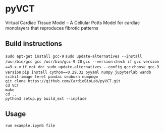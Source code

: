 # pyVCT
Virtual Cardiac Tissue Model – A Cellular Potts Model for cardiac monolayers that reproduces fibrotic patterns

## Build instructions
`sudo apt-get install gcc-9`
`sudo update-alternatives --install /usr/bin/gcc gcc /usr/bin/gcc-9 20`
`gcc --version`
`check if gcc version ==9.x.x`
`if not do: sudo update-alternatives --config gcc`
`choose gcc-9 version`
`pip install cython==0.29.32 pyyaml numpy jupyterlab wandb scikit-image feret pandas seaborn numpngw`  
`git clone https://github.com/CardioBioLab/pyVCT.git`  
`cd VCT`  
`make`  
`cd ..`  
`python3 setup.py build_ext --inplace`    
## Usage
`run example.ipynb file`
